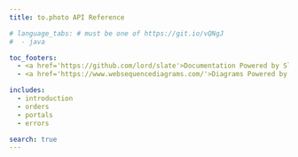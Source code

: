 ```yaml
---
title: to.photo API Reference

# language_tabs: # must be one of https://git.io/vQNgJ
#  - java

toc_footers:
  - <a href='https://github.com/lord/slate'>Documentation Powered by Slate</a>
  - <a href='https://www.websequencediagrams.com/'>Diagrams Powered by WebSequenceDiagrams</a>

includes:
  - introduction
  - orders
  - portals
  - errors

search: true
---
```

